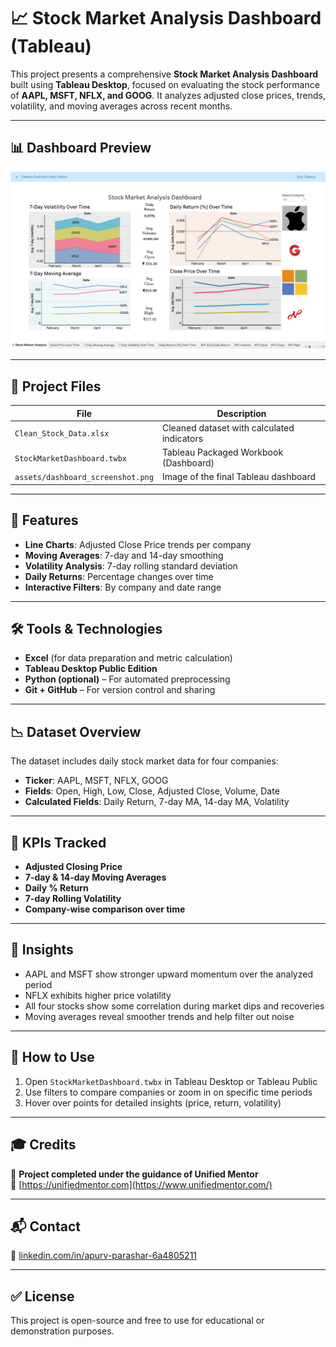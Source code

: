 # 📈 Stock Market Analysis Dashboard (Tableau)

This project presents a comprehensive **Stock Market Analysis Dashboard** built using **Tableau Desktop**, focused on evaluating the stock performance of **AAPL, MSFT, NFLX, and GOOG**. It analyzes adjusted close prices, trends, volatility, and moving averages across recent months.

---

## 📊 Dashboard Preview

![Dashboard Screenshot](https://github.com/Apurv-8121/stock-market-analysis/blob/main/output.png)

---

## 📁 Project Files

| File                                | Description                                |
|-------------------------------------|--------------------------------------------|
| `Clean_Stock_Data.xlsx`             | Cleaned dataset with calculated indicators |
| `StockMarketDashboard.twbx`         | Tableau Packaged Workbook (Dashboard)      |
| `assets/dashboard_screenshot.png`   | Image of the final Tableau dashboard       |

---

## 🚀 Features

- **Line Charts**: Adjusted Close Price trends per company
- **Moving Averages**: 7-day and 14-day smoothing
- **Volatility Analysis**: 7-day rolling standard deviation
- **Daily Returns**: Percentage changes over time
- **Interactive Filters**: By company and date range

---

## 🛠️ Tools & Technologies

- **Excel** (for data preparation and metric calculation)
- **Tableau Desktop Public Edition**
- **Python (optional)** – For automated preprocessing
- **Git + GitHub** – For version control and sharing

---

## 📉 Dataset Overview

The dataset includes daily stock market data for four companies:
- **Ticker**: AAPL, MSFT, NFLX, GOOG
- **Fields**: Open, High, Low, Close, Adjusted Close, Volume, Date
- **Calculated Fields**: Daily Return, 7-day MA, 14-day MA, Volatility

---

## 📌 KPIs Tracked

- **Adjusted Closing Price**
- **7-day & 14-day Moving Averages**
- **Daily % Return**
- **7-day Rolling Volatility**
- **Company-wise comparison over time**

---

## 🧠 Insights

- AAPL and MSFT show stronger upward momentum over the analyzed period
- NFLX exhibits higher price volatility
- All four stocks show some correlation during market dips and recoveries
- Moving averages reveal smoother trends and help filter out noise

---

## 📎 How to Use

1. Open `StockMarketDashboard.twbx` in Tableau Desktop or Tableau Public
2. Use filters to compare companies or zoom in on specific time periods
3. Hover over points for detailed insights (price, return, volatility)

---

## 🎓 Credits

📌 **Project completed under the guidance of Unified Mentor**  
🔗 [https://unifiedmentor.com](https://www.unifiedmentor.com/)

---

## 📬 Contact

🔗 [linkedin.com/in/apurv-parashar-6a4805211](https://www.linkedin.com/in/apurv-parashar-6a4805211/)

---

## ✅ License

This project is open-source and free to use for educational or demonstration purposes.

